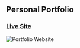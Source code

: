 ## Personal Portfolio

### [Live Site](https://jsmasterypro.com)

![Portfolio Website](https://i.ibb.co/WgPMpts/image.png)


